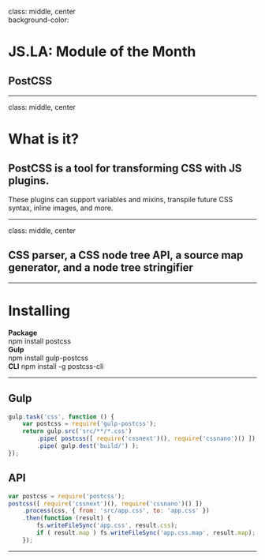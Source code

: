 
class: middle, center  
background-color: 

# JS.LA: Module of the Month
## PostCSS


---
class: middle, center

# What is it?
## PostCSS is a tool for transforming CSS with JS plugins. 
These plugins can support variables and mixins, transpile future CSS syntax, inline images, and more.


---
class: middle, center

## CSS parser, a CSS node tree API, a source map generator, and a node tree stringifier


---
# Installing
__Package__  
npm install postcss  
__Gulp__  
npm install gulp-postcss  
__CLI__
npm install -g postcss-cli



---
## Gulp

```javascript
gulp.task('css', function () {
    var postcss = require('gulp-postcss');
    return gulp.src('src/**/*.css')
        .pipe( postcss([ require('cssnext')(), require('cssnano')() ]) )
        .pipe( gulp.dest('build/') );
});
```

## API

```javascript
var postcss = require('postcss');
postcss([ require('cssnext')(), require('cssnano')() ])
    .process(css, { from: 'src/app.css', to: 'app.css' })
    .then(function (result) {
        fs.writeFileSync('app.css', result.css);
        if ( result.map ) fs.writeFileSync('app.css.map', result.map);
    });
```
___
